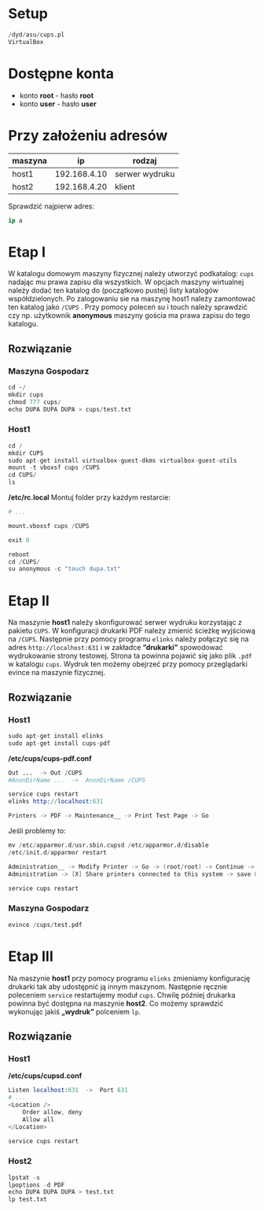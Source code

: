 # Setup

```s
/dyd/asu/cups.pl
VirtualBox
```

# Dostępne konta

- konto **root** - hasło **root**
- konto **user** - hasło **user**

# Przy założeniu adresów

| maszyna | ip           | rodzaj         |
|---------|--------------|----------------|
| host1   | 192.168.4.10 | serwer wydruku |
| host2   | 192.168.4.20 | klient         |

Sprawdzić najpierw adres:
```s
ip a
```

# Etap I

W katalogu domowym maszyny fizycznej należy utworzyć podkatalog: `cups` nadając mu prawa zapisu dla wszystkich. W opcjach maszyny wirtualnej należy dodać ten katalog do (początkowo pustej) listy katalogów współdzielonych. Po zalogowaniu sie na maszynę host1 należy zamontować ten katalog jako `/CUPS` . Przy pomocy poleceń su i touch należy sprawdzić czy np. użytkownik **anonymous** maszyny gościa ma prawa zapisu do tego katalogu.

## Rozwiązanie

### Maszyna Gospodarz

```s
cd ~/
mkdir cups
chmod 777 cups/
echo DUPA DUPA DUPA > cups/test.txt
```

### Host1

```s
cd /
mkdir CUPS
sudo apt-get install virtualbox-guest-dkms virtualbox-guest-utils
mount -t vboxsf cups /CUPS
cd CUPS/
ls
```


**/etc/rc.local**
Montuj folder przy każdym restarcie:
```s
# ...

mount.vboxsf cups /CUPS

exit 0
```

```s
reboot
cd /CUPS/
su anonymous -c "touch dupa.txt"
```

# Etap II

Na maszynie **host1** należy skonfigurować serwer wydruku korzystając z pakietu `CUPS`. W konfiguracji drukarki PDF należy zmienić ścieżkę wyjściową na `/CUPS`. Następnie przy pomocy programu `elinks` należy połączyć się na adres `http://localhost:631` i w zakładce **”drukarki”** spowodować wydrukowanie strony testowej. Strona ta powinna pojawić się jako plik `.pdf` w katalogu `cups`. Wydruk ten możemy obejrzeć przy pomocy przeglądarki evince na maszynie fizycznej.

## Rozwiązanie

### Host1

```s
sudo apt-get install elinks
sudo apt-get install cups-pdf
```

**/etc/cups/cups-pdf.conf**
```s
Out ...  -> Out /CUPS
#AnonDirName ...  ->  AnonDirName /CUPS
```

```s
service cups restart
elinks http://localhost:631
```

```s
Printers -> PDF -> Maintenance__ -> Print Test Page -> Go
```
Jeśli problemy to:
```s
mv /etc/apparmor.d/usr.sbin.cupsd /etc/apparmor.d/disable
/etc/init.d/apparmor restart
```

```s
Administration__ -> Modify Printer -> Go -> (root/root) -> Continue -> [X] Share This Printer -> Continue -> Modify Printer
Administration -> [X] Share printers connected to this system -> save & wait till resets 
```

```s
service cups restart
```

### Maszyna Gospodarz

```s
evince /cups/test.pdf
```

# Etap III

Na maszynie **host1** przy pomocy programu `elinks` zmieniamy konfigurację drukarki tak aby udostępnić ją innym maszynom. Następnie ręcznie poleceniem `service` restartujemy moduł `cups`. Chwilę później drukarka powinna być dostępna na maszynie **host2**. Co możemy sprawdzić wykonując jakiś **„wydruk”** polceniem `lp`.

## Rozwiązanie

### Host1

**/etc/cups/cupsd.conf**
```s
Listen localhost:631  ->  Port 631
# ...
<Location />
    Order allow, deny
    Allow all
</Location>
```

```s
service cups restart
```

### Host2

```s
lpstat -s
lpoptions -d PDF
echo DUPA DUPA DUPA > test.txt
lp test.txt
```


